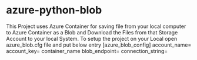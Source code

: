 # azure-python-blob
This Project uses Azure Container for saving file from your local computer to Azure Container as a Blob and Download the Files from that Storage Account to your local System.
To setup the project on your Local open azure_blob.cfg file and put below entry
[azure_blob_config]
account_name=<Your Azure Account name>
account_key=<Your Azure Account name>
container_name<Your Azure Container Name Where The Blobs will be stored>
blob_endpoint=<Your Azure Blob Endpoint>
connection_string=<Azure Connection String>

